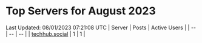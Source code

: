 # Top Servers for August 2023
Last Updated: 08/01/2023 07:21:08 UTC
| Server | Posts | Active Users |
| -- | -- | -- |
| [techhub.social](https://techhub.social/tags/PowerShell) | 1 | 1 |
